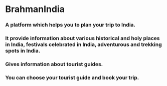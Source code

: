 # BrahmanIndia

<h3 >A platform which helps you to plan your trip to India.</h3>

<h3>It provide information about various historical and holy places in India, festivals celebrated in India, adventurous and trekking spots in India.</h3>

<h3>Gives information about tourist guides.</h3>
  
<h3>You can choose your tourist guide and book your trip. </h3>
